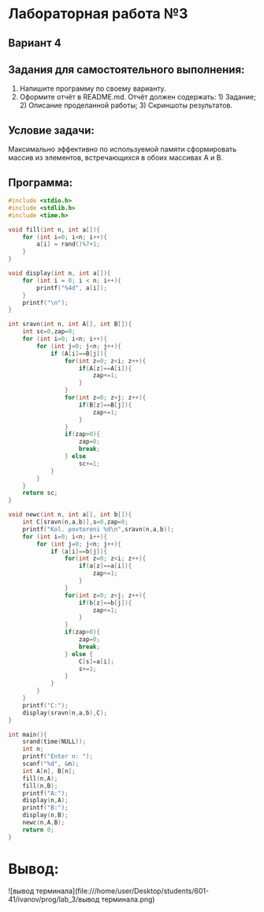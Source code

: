 # Лабораторная работа №3
## Вариант 4

## Задания для самостоятельного выполнения:
1. Напишите программу по своему варианту.
2. Оформите отчёт в README.md. Отчёт должен содержать:
        1) Задание;
        2) Описание проделанной работы;
        3) Скриншоты результатов.

## Условие задачи:
Максимально эффективно по используемой памяти сформировать массив из элементов, встречающихся в обоих массивах A и B.

## Программа:
``` c
#include <stdio.h>
#include <stdlib.h>
#include <time.h>

void fill(int n, int a[]){
    for (int i=0; i<n; i++){
        a[i] = rand()%7+1;   
    }
}

void display(int n, int a[]){
    for (int i = 0; i < n; i++){
        printf("%4d", a[i]);
    }
    printf("\n");
}

int sravn(int n, int A[], int B[]){
    int sc=0,zap=0;
    for (int i=0; i<n; i++){
        for (int j=0; j<n; j++){
            if (A[i]==B[j]){
                for(int z=0; z<i; z++){
                    if(A[z]==A[i]){
                        zap+=1;
                    }
                } 
                for(int z=0; z<j; z++){
                    if(B[z]==B[j]){
                        zap+=1;
                    }
                }     
                if(zap>0){
                    zap=0;
                    break;
                } else 
                    sc+=1; 
            }
        }
    }
    return sc;
}

void newc(int n, int a[], int b[]){
    int C[sravn(n,a,b)],s=0,zap=0;
    printf("Kol. povtoreni %d\n",sravn(n,a,b));
    for (int i=0; i<n; i++){
        for (int j=0; j<n; j++){
            if (a[i]==b[j]){
                for(int z=0; z<i; z++){
                    if(a[z]==a[i]){
                        zap+=1;
                    }
                } 
                for(int z=0; z<j; z++){
                    if(b[z]==b[j]){
                        zap+=1;
                    }
                }     
                if(zap>0){
                    zap=0;
                    break;
                } else {
                    C[s]=a[i]; 
                    s+=1;
                }
            }
        }
    }
    printf("C:");
    display(sravn(n,a,b),C);
}

int main(){
    srand(time(NULL));
    int n;
    printf("Enter n: ");
    scanf("%d", &n);
    int A[n], B[n];
    fill(n,A);
    fill(n,B);
    printf("A:");
    display(n,A);
    printf("B:");
    display(n,B);
    newc(n,A,B);
    return 0;
}
```
# Вывод:

![вывод терминала](file:///home/user/Desktop/students/601-41/ivanov/prog/lab_3/вывод терминала.png)
